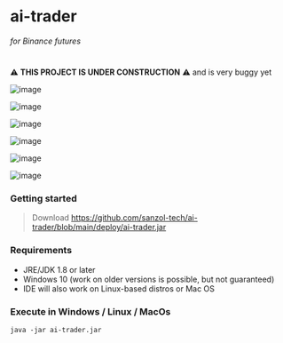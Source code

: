 # ai-trader 

*for Binance futures*

#
:warning: **THIS PROJECT IS UNDER CONSTRUCTION** :warning: and is very buggy yet

![image](https://user-images.githubusercontent.com/68629815/168664268-0b4c8d99-42c8-4964-bdeb-2bf2b4f9758b.png)

![image](https://user-images.githubusercontent.com/68629815/168664375-2cf6493f-8f36-4928-9e96-7c7985248422.png)

![image](https://user-images.githubusercontent.com/68629815/168664765-85af1b24-9792-4635-b763-cf883a5e17d1.png)

![image](https://user-images.githubusercontent.com/68629815/168664840-2862cc15-18de-4dc5-8adf-87ffc5f9ddb6.png)

![image](https://user-images.githubusercontent.com/68629815/168664532-80882f21-a67c-4eec-a783-29ec828e83e7.png)

![image](https://user-images.githubusercontent.com/68629815/168664674-8c71ce73-803d-4cc1-a3a4-fe0eae1aec31.png)


### Getting started
> Download
https://github.com/sanzol-tech/ai-trader/blob/main/deploy/ai-trader.jar


### Requirements
- JRE/JDK 1.8 or later
- Windows 10 (work on older versions is possible, but not guaranteed)
- IDE will also work on Linux-based distros or Mac OS


### Execute in Windows / Linux / MacOs
```
java -jar ai-trader.jar
```
